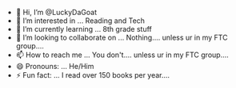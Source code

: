 - 👋 Hi, I’m @LuckyDaGoat
- 👀 I’m interested in ... Reading and Tech
- 🌱 I’m currently learning ... 8th grade stuff
- 💞️ I’m looking to collaborate on ... Nothing.... unless ur in my FTC group....
- 📫 How to reach me ... You don't.... unless ur in my FTC group....
- 😄 Pronouns: ... He/Him
- ⚡ Fun fact: ... I read over 150 books per year....

<!---
LuckyDaGoat/LuckyDaGoat is a ✨ special ✨ repository because its `README.md` (this file) appears on your GitHub profile.
You can click the Preview link to take a look at your changes.
--->
